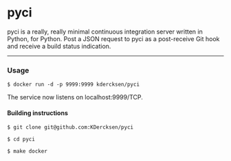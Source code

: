 pyci
====

pyci is a really, really minimal continuous integration server written in
Python, for Python. Post a JSON request to pyci as a post-receive Git hook and
receive a build status indication.

---

### Usage

    $ docker run -d -p 9999:9999 kdercksen/pyci

The service now listens on localhost:9999/TCP.

#### Building instructions

    $ git clone git@github.com:KDercksen/pyci

    $ cd pyci

    $ make docker    
